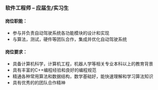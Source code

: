 ### 软件工程师 – 应届生/实习生

#### 岗位职能：

- 参与并负责自动驾驶系统各功能模块的设计和实现
- 与算法，测试，硬件等团队合作，集成并优化自动驾驶系统

#### 岗位要求：

- 具备计算机科学，计算机工程，机器人学等相关专业本科以上的教育背景
- 具有丰富的C++编程经验和良好的编程规范
- 精通各种常用算法和数据结构，数学基础好，能快速理解和学习算法知识
- 具有优秀的的团队合作精神

